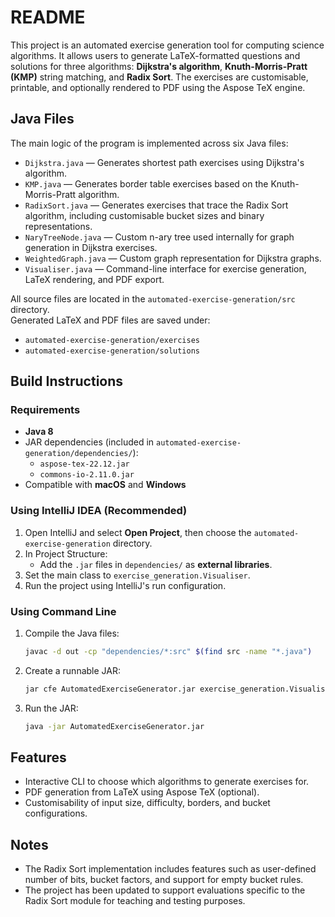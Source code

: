# README

This project is an automated exercise generation tool for computing science algorithms. It allows users to generate LaTeX-formatted questions and solutions for three algorithms: **Dijkstra's algorithm**, **Knuth-Morris-Pratt (KMP)** string matching, and **Radix Sort**. The exercises are customisable, printable, and optionally rendered to PDF using the Aspose TeX engine.

## Java Files

The main logic of the program is implemented across six Java files:

* `Dijkstra.java` — Generates shortest path exercises using Dijkstra's algorithm.
* `KMP.java` — Generates border table exercises based on the Knuth-Morris-Pratt algorithm.
* `RadixSort.java` — Generates exercises that trace the Radix Sort algorithm, including customisable bucket sizes and binary representations.
* `NaryTreeNode.java` — Custom n-ary tree used internally for graph generation in Dijkstra exercises.
* `WeightedGraph.java` — Custom graph representation for Dijkstra graphs.
* `Visualiser.java` — Command-line interface for exercise generation, LaTeX rendering, and PDF export.

All source files are located in the `automated-exercise-generation/src` directory.  
Generated LaTeX and PDF files are saved under:
- `automated-exercise-generation/exercises`
- `automated-exercise-generation/solutions`

## Build Instructions

### Requirements

- **Java 8**
- JAR dependencies (included in `automated-exercise-generation/dependencies/`):
    - `aspose-tex-22.12.jar`
    - `commons-io-2.11.0.jar`
- Compatible with **macOS** and **Windows**

### Using IntelliJ IDEA (Recommended)

1. Open IntelliJ and select **Open Project**, then choose the `automated-exercise-generation` directory.
2. In Project Structure:
    - Add the `.jar` files in `dependencies/` as **external libraries**.
3. Set the main class to `exercise_generation.Visualiser`.
4. Run the project using IntelliJ's run configuration.

### Using Command Line

1. Compile the Java files:
   ```bash
   javac -d out -cp "dependencies/*:src" $(find src -name "*.java")
   ```
2. Create a runnable JAR:
   ```bash
   jar cfe AutomatedExerciseGenerator.jar exercise_generation.Visualiser -C out .
   ```
3. Run the JAR:
   ```bash
   java -jar AutomatedExerciseGenerator.jar
   ```

## Features

- Interactive CLI to choose which algorithms to generate exercises for.
- PDF generation from LaTeX using Aspose TeX (optional).
- Customisability of input size, difficulty, borders, and bucket configurations.

## Notes

- The Radix Sort implementation includes features such as user-defined number of bits, bucket factors, and support for empty bucket rules.
- The project has been updated to support evaluations specific to the Radix Sort module for teaching and testing purposes.